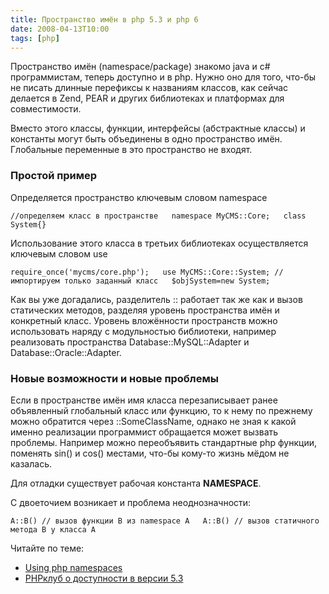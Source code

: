 ```yaml
---
title: Пространство имён в php 5.3 и php 6
date: 2008-04-13T10:00
tags: [php]
---
```


Пространство имён (namespace/package) знакомо java и c# программистам, теперь доступно и в php. Нужно оно для того, что-бы не писать длинные перефиксы к названиям классов, как сейчас делается в Zend, PEAR и других библиотеках и платформах для совместимости.

Вместо этого классы, функции, интерфейсы (абстрактные классы) и константы могут быть объединены в одно пространство имён. Глобальные переменные в это пространство не входят.

### Простой пример

Определяется пространство ключевым словом namespace

`//определяем класс в пространстве   namespace MyCMS::Core;   class System{}`

Использование этого класса в третьих библиотеках осуществляется ключевым словом use

`require_once('mycms/core.php');   use MyCMS::Core::System; //импортируем только заданный класс   $objSystem=new System;`

Как вы уже догадались, разделитель :: работает так же как и вызов статических методов, разделяя уровень пространства имён и конкретный класс. Уровень вложённости пространств можно использовать наряду с модульностью библиотеки, например реализовать пространства Database::MySQL::Adapter и Database::Oracle::Adapter.

### Новые возможности и новые проблемы

Если в пространстве имён имя класса перезаписывает ранее объявленный глобальный класс или функцию, то к нему по прежнему можно обратится через ::SomeClassName, однако не зная к какой именно реализации программист обращается может вызвать проблемы. Например можно переобъявить стандартные php функции, поменять sin() и cos() местами, что-бы кому-то жизнь мёдом не казалась.

Для отладки существует рабочая константа __NAMESPACE__.

С двоеточием возникает и проблема неоднозначности:

`A::B() // вызов функции B из namespace A   A::B() // вызов статичного метода B у класса A`

Читайте по теме:

- [Using php namespaces](http://www.phpfever.com/using-php-namespaces.html)
- [PHPклуб о доступности в версии 5.3](http://phpclub.ru/talk/showthread.php?threadid=103418&perpage=20&pagenumber=1)